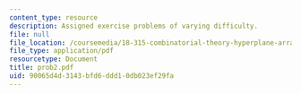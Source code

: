 ```yaml
---
content_type: resource
description: Assigned exercise problems of varying difficulty.
file: null
file_location: /coursemedia/18-315-combinatorial-theory-hyperplane-arrangements-fall-2004/90065d4d3143bfd6ddd10db023ef29fa_prob2.pdf
file_type: application/pdf
resourcetype: Document
title: prob2.pdf
uid: 90065d4d-3143-bfd6-ddd1-0db023ef29fa
---
```

